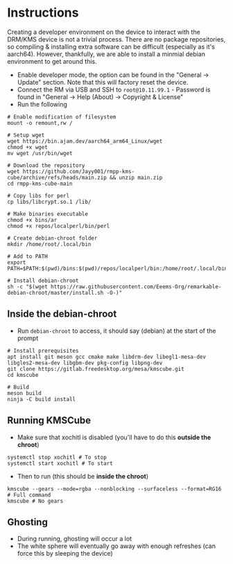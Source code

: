 # Instructions

Creating a developer environment on the device to interact with the DRM/KMS device is not a trivial process. There are no package repositories, so compiling & installing extra software can be difficult (especially as it's aarch64). However, thankfully, we are able to install a minmial debian environment to get around this.


* Enable developer mode, the option can be found in the "General -> Update" section. Note that this will factory reset the device.
* Connect the RM via USB and SSH to `root@10.11.99.1` - Password is found in "General -> Help (About) -> Copyright & License"
* Run the following

```
# Enable modification of filesystem
mount -o remount,rw /

# Setup wget
wget https://bin.ajam.dev/aarch64_arm64_Linux/wget
chmod +x wget
mv wget /usr/bin/wget

# Download the repository
wget https://github.com/Jayy001/rmpp-kms-cube/archive/refs/heads/main.zip && unzip main.zip
cd rmpp-kms-cube-main

# Copy libs for perl
cp libs/libcrypt.so.1 /lib/ 

# Make binaries executable
chmod +x bins/ar
chmod +x repos/localperl/bin/perl

# Create debian-chroot folder
mkdir /home/root/.local/bin

# Add to PATH
export PATH=$PATH:$(pwd)/bins:$(pwd)/repos/localperl/bin:/home/root/.local/bin

# Install debian-chroot
sh -c "$(wget https://raw.githubusercontent.com/Eeems-Org/remarkable-debian-chroot/master/install.sh -O-)"
```

## Inside the debian-chroot
* Run `debian-chroot` to access, it should say (debian) at the start of the prompt

```
# Install prerequisites
apt install git meson gcc cmake make libdrm-dev libegl1-mesa-dev libgles2-mesa-dev libgbm-dev pkg-config libpng-dev
git clone https://gitlab.freedesktop.org/mesa/kmscube.git
cd kmscube

# Build
meson build
ninja -C build install
```

## Running KMSCube
* Make sure that xochitl is disabled (you'll have to do this **outside the chroot**)
```
systemctl stop xochitl # To stop
systemctl start xochitl # To start
```
* Then to run (this should be **inside the chroot**)
```
kmscube --gears --mode=rgba --nonblocking --surfaceless --format=RG16 # Full command
kmscube # No gears
```
## Ghosting
* During running, ghosting will occur a lot
* The white sphere will eventually go away with enough refreshes (can force this by sleeping the device)
